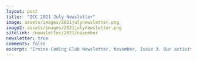 ```yaml
---
layout: post
title:  "ICC 2021 July Newsletter"
image: assets/images/2021julynewsletter.png
image2: assets/images/2021julynewsletter.png
sitelink: /newsletter/2021/november
newsletter: true
comments: false
excerpt: "Irvine Coding Club Newsletter, November, Issue 3. Our activities from Fall 2021!"
---
```

 
